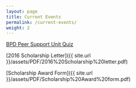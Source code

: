 ```yaml
---
layout: page
title: Current Events
permalink: /current-events/
weight: 2
---
```


[BPD Peer Support Unit Quiz](http://www.bostonpeersupportquiz.org/)

[2016 Scholarship Letter]({{ site.url }}/assets/PDF/2016%20Scholarship%20letter.pdf)

[Scholarship Award Form]({{ site.url }}/assets/PDF/Scholarship%20Award%20form.pdf)
